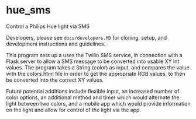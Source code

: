 # hue_sms
Control a Philips Hue light via SMS

Developers, please see `docs/developers.MD` for cloning, setup, and development instructions and guidelines.


   This program sets up a uses the Twilio SMS service, in connection with a Flask server to allow a SMS message to be converted into usable XY int values. 
   The program takes a String (color) as input, and compares the value with the colors.html file in order to get the appropriate RGB values, to then be converted into the correct XY values.
   
   Future potential additions include flexible input, an increased number of color options, an additional method and timer which would alternate the light between two colors, and a mobile app which would provide information on the light and allow for control of the light via the app.